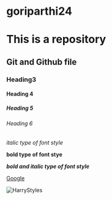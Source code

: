 # goriparthi24


# This is a repository
## Git and Github file
### Heading3
#### Heading 4
##### Heading 5
###### Heading 6

*italic type of font style*

**bold type of font stye**

***bold and italic type of font style***

[Google](www.google.com)

![HarryStyles](https://media1.popsugar-assets.com/files/thumbor/FWvvTpgRoN-EUxnS-NajTSOIMT0/0x101:2464x2565/fit-in/1024x1024/filters:format_auto-!!-:strip_icc-!!-/2020/05/21/939/n/1922398/9a9e9f615ec6f361d7a593.66175249_/i/harry-styles-through-the-years-pictures.jpg)
